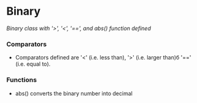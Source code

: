 # Binary
*Binary class with '>', '&lt;', '==', and abs() function defined*

### Comparators

* Comparators defined are '<' (i.e. less than), '>' (i.e. larger than)б '==' (i.e. equal to).

### Functions

* abs() converts the binary number into decimal
